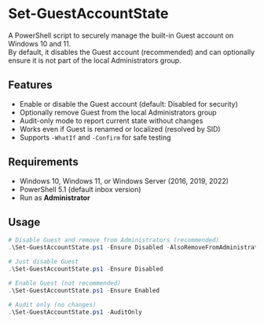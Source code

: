 # Set-GuestAccountState

A PowerShell script to securely manage the built-in Guest account on Windows 10 and 11.  
By default, it disables the Guest account (recommended) and can optionally ensure it is not part of the local Administrators group.  

## Features
- Enable or disable the Guest account (default: Disabled for security)
- Optionally remove Guest from the local Administrators group
- Audit-only mode to report current state without changes
- Works even if Guest is renamed or localized (resolved by SID)
- Supports `-WhatIf` and `-Confirm` for safe testing

## Requirements
- Windows 10, Windows 11, or Windows Server (2016, 2019, 2022)  
- PowerShell 5.1 (default inbox version)  
- Run as **Administrator**

## Usage
```powershell
# Disable Guest and remove from Administrators (recommended)
.\Set-GuestAccountState.ps1 -Ensure Disabled -AlsoRemoveFromAdministrators

# Just disable Guest
.\Set-GuestAccountState.ps1 -Ensure Disabled

# Enable Guest (not recommended)
.\Set-GuestAccountState.ps1 -Ensure Enabled

# Audit only (no changes)
.\Set-GuestAccountState.ps1 -AuditOnly
